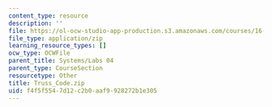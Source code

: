 ```yaml
---
content_type: resource
description: ''
file: https://ol-ocw-studio-app-production.s3.amazonaws.com/courses/16-01-unified-engineering-i-ii-iii-iv-fall-2005-spring-2006/f4f5f5547d12c2b0aaf9928272b1e305_Truss_Code.zip
file_type: application/zip
learning_resource_types: []
ocw_type: OCWFile
parent_title: Systems/Labs 04
parent_type: CourseSection
resourcetype: Other
title: Truss_Code.zip
uid: f4f5f554-7d12-c2b0-aaf9-928272b1e305
---
```


